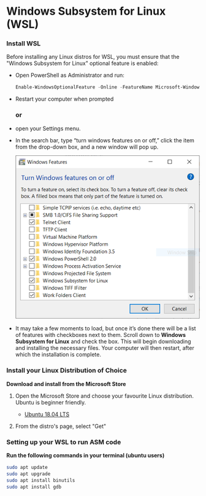 # Windows Subsystem for Linux (WSL) 



### Install WSL

Before installing any Linux distros for WSL, you must ensure that the "Windows Subsystem for Linux" optional feature is enabled:



* Open PowerShell as Administrator and run: 

   ```powershell
   Enable-WindowsOptionalFeature -Online -FeatureName Microsoft-Windows-	Subsystem-Linux
   ```

* Restart your computer when prompted

   ### or
   

* open your Settings menu.

* In the search bar, type “turn windows features on or off,” click the item from the drop-down box, and a new window will pop up.

   ![image-20191023212401266](image-20191023212401266.png)

* It may take a few moments to load, but once it’s done there will be a list of features with checkboxes next to them. Scroll down to **Windows Subsystem for Linux** and check the box. This will begin downloading and installing the necessary files. Your computer will then restart, after which the installation is complete.

   

### Install your Linux Distribution of Choice

**Download and install from the Microsoft Store**

1. Open the Microsoft Store and choose your favourite Linux distribution. Ubuntu is beginner friendly.

   - [Ubuntu 18.04 LTS](https://www.microsoft.com/store/apps/9N9TNGVNDL3Q)
   
    

2.  From the distro's page, select "Get" 

### Setting up your WSL to run ASM code

   **Run the following commands in your terminal (ubuntu users)**

```bash
sudo apt update
sudo apt upgrade
sudo apt install binutils
sudo apt install gdb
```

